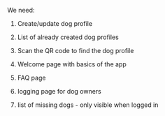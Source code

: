 We need: 
1) Create/update dog profile
2) List of already created dog profiles
3) Scan the QR code to find the dog profile
4) Welcome page with basics of the app
5) FAQ page

6) logging page for dog owners
7) list of missing dogs - only visible when logged in
